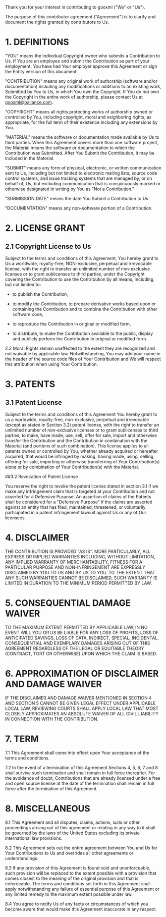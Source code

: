 Thank you for your interest in contributing to gooxml ("We" or "Us").

The purpose of this contributor agreement ("Agreement") is to clarify and
document the rights granted by contributors to Us. 

 
# 1. DEFINITIONS

"YOU" means the Individual Copyright owner who submits a Contribution to Us. If
You are an employee and submit the Contribution as part of your employment, You
have had Your employer approve this Agreement or sign the Entity version of this
document.

"CONTRIBUTION" means any original work of authorship (software and/or
documentation) including any modifications or additions to an existing work,
Submitted by You to Us, in which You own the Copyright. If You do not own the
Copyright in the entire work of authorship, please contact Us at
gooxml@baliance.com.

"COPYRIGHT" means all rights protecting works of authorship owned or controlled
by You, including copyright, moral and neighboring rights, as appropriate, for
the full term of their existence including any extensions by You.

"MATERIAL" means the software or documentation made available by Us to third
parties. When this Agreement covers more than one software project, the Material
means the software or documentation to which the Contribution was Submitted.
After You Submit the Contribution, it may be included in the Material.

"SUBMIT" means any form of physical, electronic, or written communication sent
to Us, including but not limited to electronic mailing lists, source code
control systems, and issue tracking systems that are managed by, or on behalf
of, Us, but excluding communication that is conspicuously marked or otherwise
designated in writing by You as "Not a Contribution."

"SUBMISSION DATE" means the date You Submit a Contribution to Us.

"DOCUMENTATION" means any non-software portion of a Contribution.

 
# 2. LICENSE GRANT

## 2.1 Copyright License to Us

Subject to the terms and conditions of this Agreement, You hereby grant to Us a
worldwide, royalty-free, NON-exclusive, perpetual and irrevocable license, with
the right to transfer an unlimited number of non-exclusive licenses or to grant
sublicenses to third parties, under the Copyright covering the Contribution to
use the Contribution by all means, including, but not limited to:

* to publish the Contribution,

* to modify the Contribution, to prepare derivative works based upon or
  containing the Contribution and to combine the Contribution with other
  software code,

* to reproduce the Contribution in original or modified form,

* to distribute, to make the Contribution available to the public, display and
  publicly perform the Contribution in original or modified form.

2.2 Moral Rights remain unaffected to the extent they are recognized and not
waivable by applicable law. Notwithstanding, You may add your name in the header
of the source code files of Your Contribution and We will respect this
attribution when using Your Contribution.


# 3. PATENTS

## 3.1 Patent License

Subject to the terms and conditions of this Agreement You hereby grant to us a
worldwide, royalty-free, non-exclusive, perpetual and irrevocable (except as
stated in Section 3.2) patent license, with the right to transfer an unlimited
number of non-exclusive licenses or to grant sublicenses to third parties, to
make, have made, use, sell, offer for sale, import and otherwise transfer the
Contribution and the Contribution in combination with the Material (and portions
of such combination). This license applies to all patents owned or controlled by
You, whether already acquired or hereafter acquired, that would be infringed by
making, having made, using, selling, offering for sale, importing or otherwise
transferring of Your Contribution(s) alone or by combination of Your
Contribution(s) with the Material.

##3.2 Revocation of Patent License

You reserve the right to revoke the patent license stated in section 3.1 if we
make any infringement claim that is targeted at your Contribution and not
asserted for a Defensive Purpose. An assertion of claims of the Patents shall be
considered for a "Defensive Purpose" if the claims are asserted against an
entity that has filed, maintained, threatened, or voluntarily participated in a
patent infringement lawsuit against Us or any of Our licensees.

 
# 4. DISCLAIMER

THE CONTRIBUTION IS PROVIDED "AS IS". MORE PARTICULARLY, ALL EXPRESS OR IMPLIED
WARRANTIES INCLUDING, WITHOUT LIMITATION, ANY IMPLIED WARRANTY OF
MERCHANTABILITY, FITNESS FOR A PARTICULAR PURPOSE AND NON-INFRINGEMENT ARE
EXPRESSLY DISCLAIMED BY YOU TO US AND BY US TO YOU. TO THE EXTENT THAT ANY SUCH
WARRANTIES CANNOT BE DISCLAIMED, SUCH WARRANTY IS LIMITED IN DURATION TO THE
MINIMUM PERIOD PERMITTED BY LAW.


# 5. CONSEQUENTIAL DAMAGE WAIVER

TO THE MAXIMUM EXTENT PERMITTED BY APPLICABLE LAW, IN NO EVENT WILL YOU OR US BE
LIABLE FOR ANY LOSS OF PROFITS, LOSS OF ANTICIPATED SAVINGS, LOSS OF DATA,
INDIRECT, SPECIAL, INCIDENTAL, CONSEQUENTIAL AND EXEMPLARY DAMAGES ARISING OUT
OF THIS AGREEMENT REGARDLESS OF THE LEGAL OR EQUITABLE THEORY (CONTRACT, TORT OR
OTHERWISE) UPON WHICH THE CLAIM IS BASED.

 
# 6. APPROXIMATION OF DISCLAIMER AND DAMAGE WAIVER

IF THE DISCLAIMER AND DAMAGE WAIVER MENTIONED IN SECTION 4 AND SECTION 5 CANNOT
BE GIVEN LEGAL EFFECT UNDER APPLICABLE LOCAL LAW, REVIEWING COURTS SHALL APPLY
LOCAL LAW THAT MOST CLOSELY APPROXIMATES AN ABSOLUTE WAIVER OF ALL CIVIL
LIABILITY IN CONNECTION WITH THE CONTRIBUTION.

 
# 7. TERM

7.1 This Agreement shall come into effect upon Your acceptance of the terms and
conditions.

7.2 In the event of a termination of this Agreement Sections 4, 5, 6, 7 and 8
shall survive such termination and shall remain in full force thereafter. For
the avoidance of doubt, Contributions that are already licensed under a free and
open source license at the date of the termination shall remain in full force
after the termination of this Agreement.

 
# 8. MISCELLANEOUS

8.1 This Agreement and all disputes, claims, actions, suits or other proceedings
arising out of this agreement or relating in any way to it shall be governed by
the laws of the United States excluding its private international law provisions.

8.2 This Agreement sets out the entire agreement between You and Us for Your
Contributions to Us and overrides all other agreements or understandings.

8.3 If any provision of this Agreement is found void and unenforceable, such
provision will be replaced to the extent possible with a provision that comes
closest to the meaning of the original provision and that is enforceable. The
terms and conditions set forth in this Agreement shall apply notwithstanding any
failure of essential purpose of this Agreement or any limited remedy to the
maximum extent possible under law.

8.4 You agree to notify Us of any facts or circumstances of which you become
aware that would make this Agreement inaccurate in any respect.

